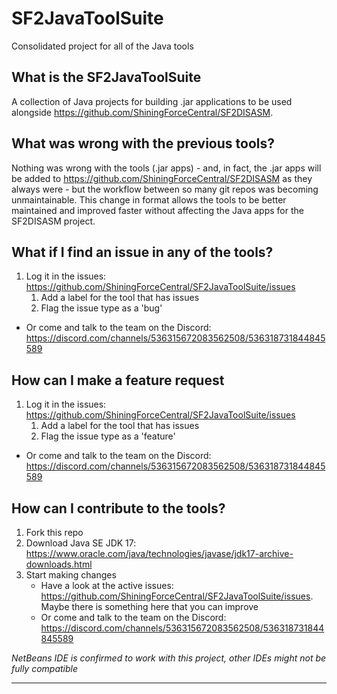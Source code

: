 # SF2JavaToolSuite
Consolidated project for all of the Java tools

## What is the SF2JavaToolSuite
A collection of Java projects for building .jar applications to be used alongside https://github.com/ShiningForceCentral/SF2DISASM.

## What was wrong with the previous tools?
Nothing was wrong with the tools (.jar apps) - and, in fact, the .jar apps will be added to https://github.com/ShiningForceCentral/SF2DISASM as they always were - but the workflow between so many git repos was becoming unmaintainable.
This change in format allows the tools to be better maintained and improved faster without affecting the Java apps for the SF2DISASM project.

## What if I find an issue in any of the tools?
1. Log it in the issues: https://github.com/ShiningForceCentral/SF2JavaToolSuite/issues
    1. Add a label for the tool that has issues
    2. Flag the issue type as a 'bug'
- Or come and talk to the team on the Discord: https://discord.com/channels/536315672083562508/536318731844845589

## How can I make a feature request
1. Log it in the issues: https://github.com/ShiningForceCentral/SF2JavaToolSuite/issues
    1. Add a label for the tool that has issues
    2. Flag the issue type as a 'feature'
- Or come and talk to the team on the Discord: https://discord.com/channels/536315672083562508/536318731844845589

## How can I contribute to the tools?
1. Fork this repo
2. Download Java SE JDK 17: https://www.oracle.com/java/technologies/javase/jdk17-archive-downloads.html
3. Start making changes
    - Have a look at the active issues: https://github.com/ShiningForceCentral/SF2JavaToolSuite/issues. Maybe there is something here that you can improve
    - Or come and talk to the team on the Discord: https://discord.com/channels/536315672083562508/536318731844845589

_NetBeans IDE is confirmed to work with this project, other IDEs might not be fully compatible_

----
